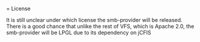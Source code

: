 = License

It is still unclear under which license the smb-provider will be released. There is a good chance that unlike the rest of 
VFS, which is Apache 2.0, the smb-provider will be LPGL due to its dependency on jCFIS

